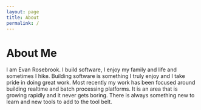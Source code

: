 ```yaml
---
layout: page
title: About
permalink: /
---
```

# About Me

I am Evan Rosebrook. I build software, I enjoy my family and life and sometimes I hike. Building software is something I truly enjoy and I take pride in doing great work. Most recently my work has been focused around building realtime and batch processing platforms. It is an area that is growing rapidly and it never gets boring. There is always something new to learn and new tools to add to the tool belt.
